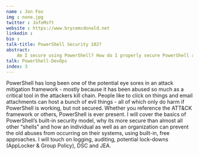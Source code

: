 ```yaml
---
name : Jon Fox
img : none.jpg
twitter : JofoMsft
website : https://www.brycemcdonald.net
linkedin : 
bio : 
talk-title: PowerShell Security 102?
abstract:
    Am I secure using PowerShell? How do I properly secure PowerShell and all of the protections that it has to offer? I’ll cover the basics and the more advanced approaches to doing things right AND safe!
talk: PowerShell-DevOps
index: 3
---
```


PowerShell has long been one of the potential eye sores in an attack mitigation framework - mostly because it has been abused so much as a critical tool in the attackers kill chain. People like to click on things and email attachments can host a bunch of evil things - all of which only do harm if PowerShell is working, but not secured. Whether you reference the ATT&CK framework or others, PowerShell is ever present. I will cover the basics of PowerShell’s built-in security model, why its more secure than almost all other “shells” and how an individual as well as an organization can prevent the old abuses from occurring on their systems, using built-in, free approaches. I will touch on logging, auditing, potential lock-downs (AppLocker & Group Policy), DSC and JEA.
